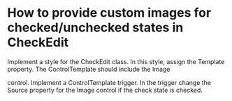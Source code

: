 # How to provide custom images for checked/unchecked states in CheckEdit


<p>Implement a style for the CheckEdit class. In this style, assign the Template property. The ControlTemplate should include the Image </p><p>control. Implement a ControlTemplate trigger. In the trigger change the Source property for the Image control if the check state is checked.</p>

<br/>


